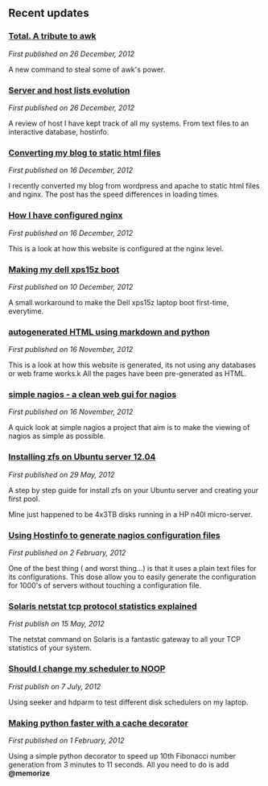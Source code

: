 Recent updates
-----------------


### [Total. A tribute to awk](total_a_tribute_to_awk.html)
*First published on 26 December, 2012*

A new command to steal some of awk's power.

### [Server and host lists evolution](server_and_host_lists_evolution.md)
*First published on 26 December, 2012*

A review of host I have kept track of all my systems. From text files to an interactive database, hostinfo.


### [Converting my blog to static html files](speed_difference_converting_wordpress_to_static_html.html)
*First published on 16 December, 2012*

I recently converted my blog from wordpress and apache to static html files and nginx.
The post has the speed differences in loading times.


### [How I have configured nginx](how_I_have_configured_nginx.html)
*First published on 16 December, 2012*

This is a look at how this website is configured at the nginx level.

### [Making my dell xps15z boot](making_the_dell_xps15z_boot_3.2.0-34.html)
*First published on 10 December, 2012*

A small workaround to make the Dell xps15z laptop boot first-time, everytime.


### [autogenerated HTML using markdown and python](autogenerated_html_using_markdown_and_python.html)
*First published on 16 November, 2012*

This is a look at how this website is generated, its not using any databases or web frame works.k
All the pages have been pre-generated as HTML. 

### [simple nagios - a clean web gui for nagios](simple_nagios.html)
*First published on 16 November, 2012*

A quick look at simple nagios a project that aim is to make the viewing of nagios as simple as possible.

### [Installing zfs on Ubuntu server 12.04](installing_zfs_on_ubuntu_1204_n40l.html)
*First published on 29 May, 2012*

A step by step guide for install zfs on your Ubuntu server and creating your first pool. 

Mine just happened to be 4x3TB disks running in a HP n40l micro-server.


### [Using Hostinfo to generate nagios configuration files](using_hostinfo_to_generate_nagios_configuration.html)
*First published on 2 February, 2012*

One of the best thing ( and worst thing...) is that it uses a plain text files for its configurations. 
This dose allow you to easily generate the configuration for 1000's of servers without touching a configuration file.

### [Solaris netstat tcp protocol statistics explained](solaris_netstat_tcp_protocol_statistics_explained.html)
*Frist publish on 15 May, 2012*

The netstat command on Solaris is a fantastic gateway to all your TCP statistics of your system.

### [Should I change my scheduler to NOOP](should_i_change_my_disk_scheduler_to_use_NOOP.html)
*Frist publish on 7 July, 2012*

Using seeker and hdparm to test different disk schedulers on my laptop.

### [Making python faster with a cache decorator ](a_simple_example_using_a_python_cache_decorator.html)
*First published on 1 February, 2012*

Using a simple python decorator to speed up 10th Fibonacci number generation from 3 minutes to 11 seconds.
All you need to do is add __@memorize__